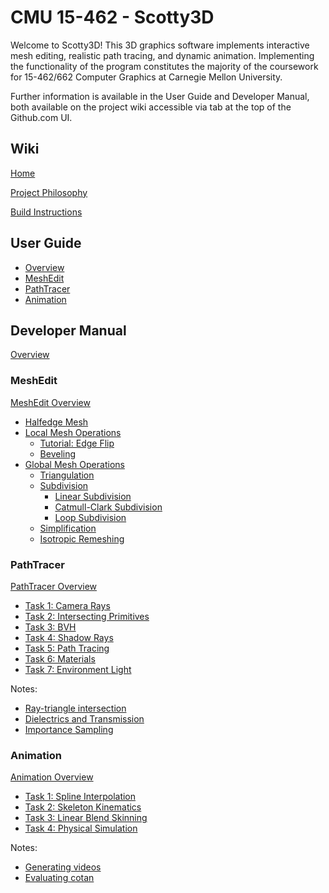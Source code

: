 # CMU 15-462 - Scotty3D 

Welcome to Scotty3D! This 3D graphics software implements interactive mesh
editing, realistic path tracing, and dynamic animation. Implementing the
functionality of the program constitutes the majority of the coursework for
15-462/662 Computer Graphics at Carnegie Mellon University.

Further information is available in the User Guide and Developer Manual, both
available on the project wiki accessible via tab at the top of the Github.com UI.

## Wiki

[Home](https://github.com/cmu462/Scotty3D/wiki/Home)

[Project Philosophy](https://github.com/cmu462/Scotty3D/wiki/Project-Philosophy)

[Build Instructions](https://github.com/cmu462/Scotty3D/wiki/Build-Instructions)

## User Guide

- [Overview](https://github.com/cmu462/Scotty3D/wiki/User-Guide)
- [MeshEdit](https://github.com/cmu462/Scotty3D/wiki/User-Guide-(MeshEdit))
- [PathTracer](https://github.com/cmu462/Scotty3D/wiki/User-Guide-(PathTracer))
- [Animation](https://github.com/cmu462/Scotty3D/wiki/User-Guide-(Animation))

## Developer Manual

[Overview](https://github.com/cmu462/Scotty3D/wiki/Developer-Manual)

### MeshEdit

[MeshEdit Overview](https://github.com/cmu462/Scotty3D/wiki/Developer-Manual-(MeshEdit))

- [Halfedge Mesh](https://github.com/cmu462/Scotty3D/wiki/Halfedge-Mesh)
- [Local Mesh Operations](https://github.com/cmu462/Scotty3D/wiki/Local-Mesh-Operations)
  - [Tutorial: Edge Flip](https://github.com/cmu462/Scotty3D/wiki/Edge-Flip-Tutorial)
  - [Beveling](https://github.com/cmu462/Scotty3D/wiki/Beveling)
- [Global Mesh Operations](https://github.com/cmu462/Scotty3D/wiki/Global-Mesh-Operations)
  - [Triangulation](https://github.com/cmu462/Scotty3D/wiki/Triangulation)
  - [Subdivision](https://github.com/cmu462/Scotty3D/wiki/Subdivision)
    - [Linear Subdivision](https://github.com/cmu462/Scotty3D/wiki/Linear-Subdivision)
    - [Catmull-Clark Subdivision](https://github.com/cmu462/Scotty3D/wiki/Catmull-Clark-Subdivision)
    - [Loop Subdivision](https://github.com/cmu462/Scotty3D/wiki/Loop-Subdivision)
  - [Simplification](https://github.com/cmu462/Scotty3D/wiki/Simplification)
  - [Isotropic Remeshing](https://github.com/cmu462/Scotty3D/wiki/Isotropic-Remeshing)

### PathTracer

[PathTracer Overview](https://github.com/cmu462/Scotty3D/wiki/Developer-Manual-(PathTracer))

- [Task 1: Camera Rays](https://github.com/cmu462/Scotty3D/wiki/(Task-1)-Generating-Camera-Rays)
- [Task 2: Intersecting Primitives](https://github.com/cmu462/Scotty3D/wiki/(Task-2)-Intersecting-Primitives)
- [Task 3: BVH](https://github.com/cmu462/Scotty3D/wiki/(Task-3)-Bounding-Volume-Hierarchy)
- [Task 4: Shadow Rays](https://github.com/cmu462/Scotty3D/wiki/(Task-4)-Shadow-Rays)
- [Task 5: Path Tracing](https://github.com/cmu462/Scotty3D/wiki/(Step-5)-Path-Tracing)
- [Task 6: Materials](https://github.com/cmu462/Scotty3D/wiki/(Task-6)-Materials)
- [Task 7: Environment Light](https://github.com/cmu462/Scotty3D/wiki/(Task-7)-Environment-Lighting)

Notes:

- [Ray-triangle intersection](https://github.com/cmu462/Scotty3D/wiki/Ray-Triangle-Intersection)
- [Dielectrics and Transmission](https://github.com/cmu462/Scotty3D/wiki/Dielectrics-and-Transmission)
- [Importance Sampling](https://github.com/cmu462/Scotty3D/wiki/Environment-Light-Importance-Sampling)

### Animation

[Animation Overview](https://github.com/cmu462/Scotty3D/wiki/Developer-Manual-(Animation))

- [Task 1: Spline Interpolation](https://github.com/cmu462/Scotty3D/wiki/Spline-Interpolation)
- [Task 2: Skeleton Kinematics](https://github.com/cmu462/Scotty3D/wiki/Skeleton-Kinematics)
- [Task 3: Linear Blend Skinning](https://github.com/cmu462/Scotty3D/wiki/Linear-Blend-Skinning)
- [Task 4: Physical Simulation](https://github.com/cmu462/Scotty3D/wiki/Physical-Simulation)

Notes:

- [Generating videos](https://github.com/cmu462/Scotty3D/wiki/Generating-Videos) 
- [Evaluating cotan](https://github.com/cmu462/Scotty3D/wiki/Evaluating-cotan) 